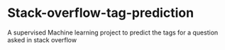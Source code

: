 # Stack-overflow-tag-prediction
A supervised Machine learning project to predict the tags for a question asked in stack overflow
